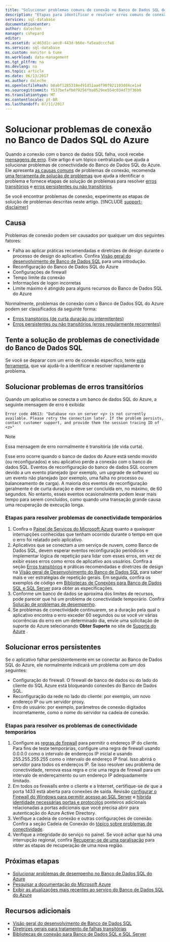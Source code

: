 ```yaml
---
title: "Solucionar problemas comuns de conexão no Banco de Dados SQL do Azure"
description: "Etapas para identificar e resolver erros comuns de conexão do Banco de Dados SQL do Azure."
services: sql-database
documentationcenter: 
author: dalechen
manager: cshepard
editor: 
ms.assetid: ac463d1c-aec8-443d-b66e-fa5eadcccfa8
ms.service: sql-database
ms.custom: monitor & tune
ms.workload: data-management
ms.tgt_pltfrm: na
ms.devlang: na
ms.topic: article
ms.date: 06/13/2017
ms.author: daleche
ms.openlocfilehash: b8abf1285318e491d51aadf90f921103d84ce1a4
ms.sourcegitcommit: f537befafb079256fba0529ee554c034d73f36b0
ms.translationtype: MT
ms.contentlocale: pt-BR
ms.lasthandoff: 07/11/2017
---
```

# <a name="troubleshoot-connection-issues-to-azure-sql-database"></a>Solucionar problemas de conexão no Banco de Dados SQL do Azure
Quando a conexão com o banco de dados SQL falha, você recebe [mensagens de erro](sql-database-develop-error-messages.md). Este artigo é um tópico centralizado que ajuda a solucionar problemas de conectividade do Banco de Dados SQL do Azure. Ele apresenta [as causas comuns](#cause) de problemas de conexão, recomenda [uma ferramenta de solução de problemas](#try-the-troubleshooter-for-azure-sql-database-connectivity-issues) que ajuda a identificar o problema e fornece etapas de solução de problemas para resolver [erros transitórios](#troubleshoot-transient-errors) e [erros persistentes ou não transitórios](#troubleshoot-persistent-errors). 

Se você encontrar problemas de conexão, experimente as etapas de solução de problemas descritas neste artigo.
[!INCLUDE [support-disclaimer](../../includes/support-disclaimer.md)]

## <a name="cause"></a>Causa
Problemas de conexão podem ser causados por qualquer um dos seguintes fatores:

* Falha ao aplicar práticas recomendadas e diretrizes de design durante o processo de design do aplicativo.  Confira [Visão geral do desenvolvimento de Banco de Dados SQL](sql-database-develop-overview.md) para uma introdução.
* Reconfiguração do Banco de Dados SQL do Azure
* Configurações de firewall
* Tempo limite da conexão
* Informações de logon incorretas
* Limite máximo é atingido para alguns recursos do Banco de Dados SQL do Azure

Normalmente, problemas de conexão com o Banco de Dados SQL do Azure podem ser classificados da seguinte forma:

* [Erros transitórios (de curta duração ou intermitentes)](#troubleshoot-transient-errors)
* [Erros persistentes ou não transitórios (erros regularmente recorrentes)](#troubleshoot-persistent-errors)

## <a name="try-the-troubleshooter-for-azure-sql-database-connectivity-issues"></a>Tente a solução de problemas de conectividade do Banco de Dados SQL
Se você se deparar com um erro de conexão específico, tente [esta ferramenta](https://support.microsoft.com/help/10085/troubleshooting-connectivity-issues-with-microsoft-azure-sql-database), que vai ajudá-lo a identificar e resolver rapidamente o problema.

## <a name="troubleshoot-transient-errors"></a>Solucionar problemas de erros transitórios

Quando um aplicativo se conecta a um banco de dados SQL do Azure, a seguinte mensagem de erro é exibida:

```
Error code 40613: "Database <x> on server <y> is not currently available. Please retry the connection later. If the problem persists, contact customer support, and provide them the session tracing ID of <z>"
```

> [!NOTE]
> Essa mensagem de erro normalmente é transitória (de vida curta).
> 
> 

Esse erro ocorre quando o banco de dados do Azure está sendo movido (ou reconfigurados) e seu aplicativo perde a conexão com o banco de dados SQL. Eventos de reconfiguração do banco de dados SQL ocorrem devido a um evento planejado (por exemplo, um upgrade de software) ou um evento não planejado (por exemplo, uma falha no processo ou balanceamento de carga). A maioria dos eventos de reconfiguração geralmente é de curta duração e deve ser concluída em, no máximo, de 60 segundos. No entanto, esses eventos ocasionalmente podem levar mais tempo para serem concluídos, como quando uma transação grande causa uma recuperação de execução longa.

### <a name="steps-to-resolve-transient-connectivity-issues"></a>Etapas para resolver problemas de conectividade temporários

1. Confira o [Painel de Serviços do Microsoft Azure](https://azure.microsoft.com/status) quanto a quaisquer interrupções conhecidas que tenham ocorrido durante o tempo em que o erro foi relatado pelo aplicativo.
2. Aplicativos que se conectam a um serviço de nuvem, como Banco de Dados SQL, devem esperar eventos reconfiguração periódicos e implementar lógica de repetição para lidar com esses erros, em vez de exibir esses erros como erros de aplicativo aos usuários. Confira a seção [Erros transitórios](sql-database-connectivity-issues.md) e práticas recomendadas e diretrizes de design na [Visão geral de Desenvolvimento do Banco de Dados SQL](sql-database-develop-overview.md) para saber mais e ver estratégias de repetição gerais. Em seguida, confira os exemplos de código em [Bibliotecas de Conexões para Banco de Dados SQL e SQL Server](sql-database-libraries.md) para obter as especificações.
3. Conforme um banco de dados se aproxima dos limites de recursos, pode parecer que há um problema de conectividade temporário. Confira [Solução de problemas de desempenho](sql-database-troubleshoot-performance.md).
4. Se problemas de conectividade continuarem, se a duração pela qual o aplicativo encontra o erro exceder 60 segundos ou se você vir várias ocorrências do erro em um determinado dia, envie uma solicitação de suporte do Azure selecionando **Obter Suporte** no site de [Suporte do Azure](https://azure.microsoft.com/support/options) .

## <a name="troubleshoot-persistent-errors"></a>Solucionar erros persistentes
Se o aplicativo falhar persistentemente em se conectar ao Banco de Dados SQL do Azure, ele normalmente indicará um problema com um dos seguintes:

* Configuração do firewall. O firewall de banco de dados ou do lado do cliente do SQL Azure está bloqueando conexões do Banco de Dados SQL.
* Reconfiguração da rede no lado do cliente: por exemplo, um novo endereço IP ou um servidor proxy.
* Erro do usuário: por exemplo, parâmetros de conexão digitados incorretamente, como o nome do servidor na cadeia de conexão.

### <a name="steps-to-resolve-persistent-connectivity-issues"></a>Etapas para resolver os problemas de conectividade temporários
1. Configure as [regras de firewall](sql-database-configure-firewall-settings.md) para permitir o endereço IP do cliente. Para fins de teste temporárias, configure uma regra de firewall usando 0.0.0.0 como o intervalo de endereços IP inicial e usando 255.255.255.255 como o intervalo de endereço IP final. Isso abrirá o servidor para todos os endereços IP. Se isso resolver seu problema de conectividade, remova essa regra e crie uma regra de firewall para um intervalo de endereçamento ou um endereço IP adequadamente limitado. 
2. Em todos os firewalls entre o cliente e a Internet, certifique-se de que a porta 1433 está aberta para conexões de saída. Revisão [configurar o Firewall do Windows para permitir acesso ao SQL Server](https://msdn.microsoft.com/library/cc646023.aspx) e [híbrida identidade necessárias portas e protocolos](https://docs.microsoft.com/azure/active-directory/connect/active-directory-aadconnect-ports) ponteiros adicionais relacionadas a portas adicionais que você precisa abrir para autenticação do Azure Active Directory.
3. Verifique a cadeia de conexão e outras configurações de conexão. Confira a seção Cadeia de Conexão do [tópico sobre problemas de conectividade](sql-database-connectivity-issues.md#connections-to-azure-sql-database).
4. Verifique a integridade do serviço no painel. Se você achar que há uma interrupção regional, confira [Recuperar-se de uma paralisação](sql-database-disaster-recovery.md) para obter as etapas de recuperação de uma nova região.

## <a name="next-steps"></a>Próximas etapas
* [Solucionar problemas de desempenho no Banco de Dados SQL do Azure](sql-database-troubleshoot-performance.md)
* [Pesquisar a documentação do Microsoft Azure](http://azure.microsoft.com/search/documentation/)
* [Exibir as atualizações mais recentes ao serviço do Banco de Dados SQL do Azure](http://azure.microsoft.com/updates/?service=sql-database)

## <a name="additional-resources"></a>Recursos adicionais
* [Visão geral do desenvolvimento de Banco de Dados SQL](sql-database-develop-overview.md)
* [Diretrizes gerais para tratamento de falhas transitórias](../best-practices-retry-general.md)
* [Bibliotecas de conexão para Banco de Dados SQL e SQL Server](sql-database-libraries.md)

